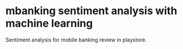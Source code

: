 # mbanking sentiment analysis with machine learning
 Sentiment analysis for mobile banking review in playstore. 
